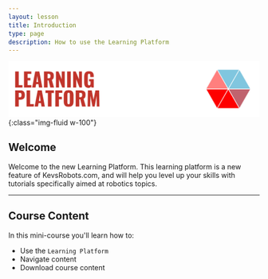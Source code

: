 ```yaml
---
layout: lesson
title: Introduction
type: page
description: How to use the Learning Platform
---
```


![Learning Platform Logo](assets/learning_platform.jpg){:class="img-fluid w-100"}

## Welcome

Welcome to the new Learning Platform. This learning platform is a new feature of KevsRobots.com, and will help you level up your skills with tutorials specifically aimed at robotics topics.

---

## Course Content

In this mini-course you'll learn how to:

* Use the `Learning Platform`
* Navigate content
* Download course content
